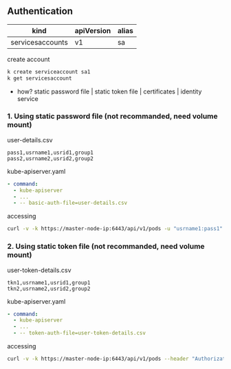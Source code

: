 ## Authentication
|kind|apiVersion|alias|
|---|---|---|
|servicesaccounts|v1|sa|

create account
```bash
k create serviceaccount sa1
k get servicesaccount
```
* how? static password file | static token file | certificates | identity service


### 1. Using static password file (not recommanded, need volume mount)

user-details.csv
```csv
pass1,usrname1,usrid1,group1
pass2,usrname2,usrid2,group2
```
kube-apiserver.yaml
```yaml
- command:
  - kube-apiserver
  - ...
  - -- basic-auth-file=user-details.csv
```
accessing
```bash
curl -v -k https://master-node-ip:6443/api/v1/pods -u "usrname1:pass1"
```

### 2. Using static token file (not recommanded, need volume mount)
user-token-details.csv
```csv
tkn1,usrname1,usrid1,group1
tkn2,usrname2,usrid2,group2
```
kube-apiserver.yaml
```yaml
- command:
  - kube-apiserver
  - ...
  - -- token-auth-file=user-token-details.csv
```
accessing
```bash
curl -v -k https://master-node-ip:6443/api/v1/pods --header "Authorization: Bearer tkn1"
```